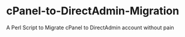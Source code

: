 # cPanel-to-DirectAdmin-Migration
A Perl Script to Migrate cPanel to DirectAdmin account without pain
